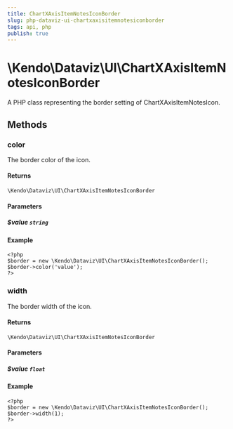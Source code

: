 ```yaml
---
title: ChartXAxisItemNotesIconBorder
slug: php-dataviz-ui-chartxaxisitemnotesiconborder
tags: api, php
publish: true
---
```


# \Kendo\Dataviz\UI\ChartXAxisItemNotesIconBorder

A PHP class representing the border setting of ChartXAxisItemNotesIcon.


## Methods

### color
The border color of the icon.

#### Returns
`\Kendo\Dataviz\UI\ChartXAxisItemNotesIconBorder`

#### Parameters

##### $value `string`



#### Example 
    <?php
    $border = new \Kendo\Dataviz\UI\ChartXAxisItemNotesIconBorder();
    $border->color('value');
    ?>

### width
The border width of the icon.

#### Returns
`\Kendo\Dataviz\UI\ChartXAxisItemNotesIconBorder`

#### Parameters

##### $value `float`



#### Example 
    <?php
    $border = new \Kendo\Dataviz\UI\ChartXAxisItemNotesIconBorder();
    $border->width(1);
    ?>

 
